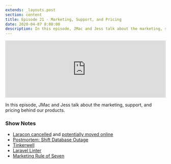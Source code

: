 ```yaml
---
extends: _layouts.post
section: content
title: Episode 21 - Marketing, Support, and Pricing
date: 2020-04-07 8:00:00
description: In this episode, JMac and Jess talk about the marketing, support, and pricing behind our products.
---
```

<iframe src="https://share.transistor.fm/e/ea8a319e" width="100%" height="180" frameborder="0" scrolling="no" seamless="true" style="width:100%; height:180px;"></iframe>

In this episode, JMac and Jess talk about the marketing, support, and pricing behind our products.

### Show Notes
- [Laracon cancelled](https://laravel-news.com/laracon-us-2020-cancelled) and [potentially moved online](https://twitter.com/taylorotwell/status/1245868911314141184)
- [Postmortem: Shift Database Outage](https://jasonmccreary.me/articles/shift-database-outage/)
- [Tinkerwell](https://tinkerwell.app/)
- [Laravel Linter](https://laravelshift.com/opinionated-laravel-way-shift)
- [Marketing Rule of Seven](https://www.krusecontrolinc.com/rule-of-7-how-social-media-crushes-old-school-marketing/)
